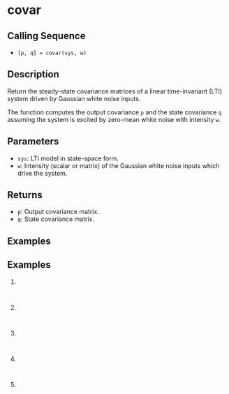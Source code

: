 # covar

## Calling Sequence
- `[p, q] = covar(sys, w)`

## Description
Return the steady-state covariance matrices of a linear time-invariant (LTI) system driven by Gaussian white noise inputs.

The function computes the output covariance `p` and the state covariance `q` assuming the system is excited by zero-mean white noise with intensity `w`.

## Parameters
- `sys`: LTI model in state-space form.
- `w`: Intensity (scalar or matrix) of the Gaussian white noise inputs which drive the system.

## Returns
- `p`: Output covariance matrix.
- `q`: State covariance matrix.

## Examples

## Examples
1.
```

```
```

```
2.
```

```
```

```

3.
```

```
```

```

4.
```

```
```

```

5.
```

```
```

```
